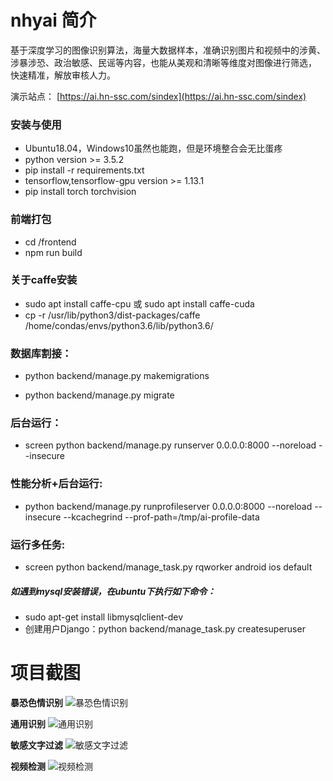 # nhyai 简介
基于深度学习的图像识别算法，海量大数据样本，准确识别图片和视频中的涉黄、 涉暴涉恐、政治敏感、民谣等内容，也能从美观和清晰等维度对图像进行筛选， 快速精准，解放审核人力。

演示站点： [https://ai.hn-ssc.com/sindex](https://ai.hn-ssc.com/sindex)

### 安装与使用
- Ubuntu18.04，Windows10虽然也能跑，但是环境整合会无比蛋疼
- python version >= 3.5.2
- pip install -r requirements.txt
- tensorflow,tensorflow-gpu version >= 1.13.1
- pip install torch torchvision
### 前端打包
- cd /frontend
- npm run build
### 关于caffe安装
- sudo apt install caffe-cpu 或 sudo apt install caffe-cuda                                 
- cp  -r /usr/lib/python3/dist-packages/caffe  /home/condas/envs/python3.6/lib/python3.6/

### 数据库割接：

- python backend/manage.py makemigrations

- python backend/manage.py migrate

### 后台运行：
- screen python backend/manage.py runserver 0.0.0.0:8000 --noreload --insecure

### 性能分析+后台运行:
- python backend/manage.py runprofileserver 0.0.0.0:8000 --noreload --insecure --kcachegrind --prof-path=/tmp/ai-profile-data

### 运行多任务:
- screen python backend/manage_task.py rqworker android ios default

##### 如遇到mysql安装错误，在ubuntu下执行如下命令：
- sudo apt-get install libmysqlclient-dev
- 创建用户Django：python backend/manage_task.py createsuperuser

# 项目截图
**暴恐色情识别**
![暴恐色情识别](https://im6.ezgif.com/tmp/ezgif-6-761b57feb74b.gif)

**通用识别**
![通用识别](https://im6.ezgif.com/tmp/ezgif-6-71cff4d50b97.gif)

**敏感文字过滤**
![敏感文字过滤](https://im6.ezgif.com/tmp/ezgif-6-e00e4f5d063d.gif)

**视频检测**
![视频检测](https://im6.ezgif.com/tmp/ezgif-6-1e8ce9a20323.gif)
